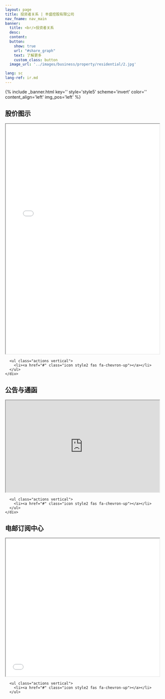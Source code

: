 ```yaml
---
layout: page
title: 投资者关系 | 丰盛控股有限公司
nav_fname: nav_main
banner:
  title: <br/>投资者关系
  desc:
  content:
  button:
    show: true
    url: "#share_graph"
    text: 了解更多
    custom_class: button
  image_url: '../images/business/property/residential/2.jpg'

lang: sc
lang-ref: ir.md
---
```

<!-- Welcome Banner -->
{% include _banner.html key='' style='style5' scheme='invert' color='' content_align='left' img_pos='left' %}

<!-- Share Graph -->
<section class="wrapper style2 align-center" id = "share_graph">
    <div class="inner fullscreen">
      <h2>股价图示</h2>
      <iframe class = "EurolandTool" style="" src="//asia.tools.euroland.com/tools/sharegraph/?s=1362&companycode=hk-607&lang=zh-cn" width = "100%" height ="750"></iframe>

      <ul class="actions vertical">
        <li><a href="#" class="icon style2 fas fa-chevron-up"></a></li>
      </ul>
    </div>
</section>

<!-- Announcements -->
<section class="wrapper style1 align-center" id = "announcements">
    <div class="inner fullscreen">
      <h2>公告与通函</h2>
      <iframe class = "EurolandTool" style="" src="https://asia.tools.euroland.com/tools/pressreleases/?companycode=hk-607&lang=zh-cn" width = "100%" height ="300"></iframe>

      <ul class="actions vertical">
        <li><a href="#" class="icon style2 fas fa-chevron-up"></a></li>
      </ul>
    </div>
</section>

<!-- Subscription Centre -->
<section class="wrapper style2 align-center" id = "Subscription">
  <div class="inner medium">
      <h2>电邮订阅中心</h2>
      <iframe class = "EurolandTool" style="" src="//asia.tools.euroland.com/tools/SubscriptionCentre2/?companycode=hk-607&lang=zh-cn" width = "100%" height ="450"></iframe>

      <ul class="actions vertical">
        <li><a href="#" class="icon style2 fas fa-chevron-up"></a></li>
      </ul>
  </div>
</section>
